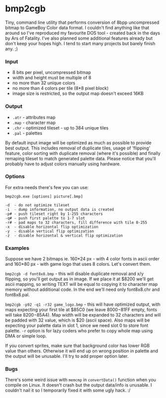 # bmp2cgb
Tiny, command line utility that performs conversion of 8bpp uncompressed bitmap to GameBoy Color data format. I couldn't find anything like that around so I've reproduced my favourite DOS tool - created back in the days by Ars of Fatality. I've also planned some additional features already but don't keep your hopes high. I tend to start many projects but barely finish any. ;)

### Input
- 8 bits per pixel, uncompressed bitmap
- width and height must be multiple of 8
- no more than 32 unique colors
- no more than 4 colors per tile (8\*8 pixel block)
- image size is restricted, so the output map doesn't exceed 16KB

### Output
- `.atr` - attributes map
- `.map` - character map
- `.chr` - optimized tileset - up to 384 unique tiles
- `.pal` - palettes

By default input image will be optimized as much as possible to provide best output. This includes removal of duplicate tiles, usage of 'flipping' feature, color sorting with duplicate removal (where it's possible) and finally remaping tileset to match generated palette data. Please notice that you'll probably have to adjust colors manually using hardware. 

### Options
For extra needs there's few you can use:

`bmp2cgb.exe [options] picture[.bmp]`
```
-d  - do not optimize tileset
-i  - dump information, no output data is created
-p# - push tileset right by 1-255 characters
-q# - push first palette to 1-7 slot
-r# - pad maps to 32 characters, fill difference with tile 0-255
-x  - disable horizontal flip optimization
-y  - disable vertical flip optimization
-z  - disable horizontal & vertical flip optimization
```
### Examples
Suppose we have 2 bitmaps ie. 160\*24 px - with 4 color fonts in ascii order and 160\*80 px - with game logo that uses 8 colors. Let's convert them.

`bmp2cgb -d font8x8.bmp` - this will disable duplicate removal and x/y flipping, so you'll get output as in image. If we place it at $8200 we'll get ascii mapping, so writing TEXT will be equal to copying it to character map memory without additional code. In the end we'll need only font8x8.chr and font8x8.pal.

`bmp2cgb -p92 -q1 -r32 game_logo.bmp` - this will have optimized output, with maps expecting your first tile at $85C0 (we leave $8000-$81FF empty, fonts will take $8200-$85A4). Map width will be expanded to 32 characters and will be padded with 32 value, which is $20 (ascii space). Also maps will be expecting your palette data in slot 1, since we need slot 0 to store font palette. `-r` option is for lazy coders who prefer to copy whole map using DMA or simple loop.

If you convert sprites, make sure that background color has lower RGB value than others. Otherwise it will end up on wrong position in palette and the output will be unusable. I'll try to add proper option later.

### Bugs
There's some weird issue with `memcmp` in `convertData()` function when you compile on Linux. It doesn't crash but the output data/info is unusable. I couldn't nail it so I temporarily fixed it with some ugly hack. :/

